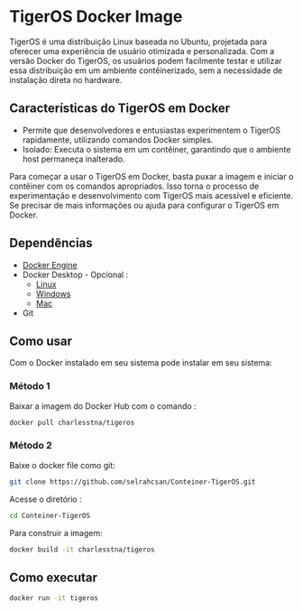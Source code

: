 # TigerOS Docker Image

TigerOS é uma distribuição Linux baseada no Ubuntu, projetada para oferecer uma experiência de usuário otimizada e personalizada. Com a versão Docker do TigerOS, os usuários podem facilmente testar e utilizar essa distribuição em um ambiente contêinerizado, sem a necessidade de instalação direta no hardware.

## Características do TigerOS em Docker

* Permite que desenvolvedores e entusiastas experimentem o TigerOS rapidamente, utilizando comandos Docker simples.
* Isolado: Executa o sistema em um contêiner, garantindo que o ambiente host permaneça inalterado.

Para começar a usar o TigerOS em Docker, basta puxar a imagem e iniciar o contêiner com os comandos apropriados. Isso torna o processo de experimentação e desenvolvimento com TigerOS mais acessível e eficiente. Se precisar de mais informações ou ajuda para configurar o TigerOS em Docker.

## Dependências

* [Docker Engine](https://docs.docker.com/engine/install/)
* Docker Desktop - Opcional :
  * [Linux](https://docs.docker.com/desktop/install/linux/)
  * [Windows](https://docs.docker.com/desktop/install/windows-install/)
  * [Mac](https://docs.docker.com/desktop/install/mac-install/)
* Git

## Como usar

Com o Docker instalado em seu sistema pode instalar em seu sistema:

### Método 1

Baixar a imagem do Docker Hub com o comando :

```bash
docker pull charlesstna/tigeros
```

### Método 2

Baixe o docker file como git:

```bash
git clone https://github.com/selrahcsan/Conteiner-TigerOS.git
```

Acesse o diretório :

```bash
cd Conteiner-TigerOS
```

Para construir a imagem:

```bash
docker build -it charlesstna/tigeros
```

## Como executar

```bash
docker run -it tigeros
```
